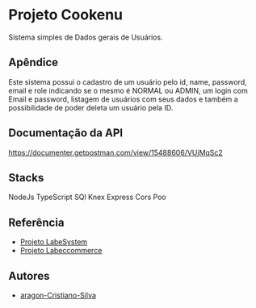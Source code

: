 # Projeto Cookenu

Sistema simples de Dados gerais de Usuários.

## Apêndice

Este sistema possui o cadastro de um usuário pelo id, name, password, email e role indicando se o mesmo é NORMAL ou ADMIN, um login com Email e password, listagem de usuários com seus dados e também a possibilidade de poder deleta um usuário pela ID.

## Documentação da API

https://documenter.getpostman.com/view/15488606/VUjMqSc2


## Stacks

NodeJs
TypeScript
SQl
Knex
Express
Cors
Poo


## Referência

 - [Projeto LabeSystem](https://github.com/future4code/aragon-Cristiano-Silva/pull/62)
 - [Projeto Labeccommerce](https://github.com/future4code/aragon-Cristiano-Silva/pull/60)


## Autores

- [aragon-Cristiano-Silva](https://github.com/future4code/aragon-Cristiano-Silva/pull/63)
